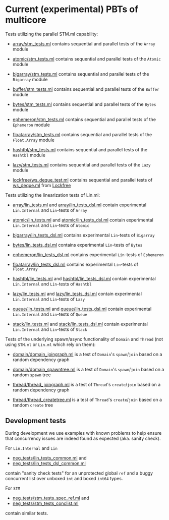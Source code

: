 Current (experimental) PBTs of multicore
========================================

Tests utilizing the parallel STM.ml capability:

 - [array/stm_tests.ml](array/stm_tests.ml) contains sequential and
   parallel tests of the `Array` module

 - [atomic/stm_tests.ml](atomic/stm_tests.ml) contains sequential and
   parallel tests of the `Atomic` module

 - [bigarray/stm_tests.ml](bigarray/stm_tests.ml) contains sequential and
   parallel tests of the `Bigarray` module

 - [buffer/stm_tests.ml](buffer/stm_tests.ml) contains sequential and
   parallel tests of the `Buffer` module

 - [bytes/stm_tests.ml](bytes/stm_tests.ml) contains sequential and
   parallel tests of the `Bytes` module

 - [ephemeron/stm_tests.ml](ephemeron/stm_tests.ml) contains sequential and
   parallel tests of the `Ephemeron` module

 - [floatarray/stm_tests.ml](floatarray/stm_tests.ml) contains sequential and
   parallel tests of the `Float.Array` module

 - [hashtbl/stm_tests.ml](hashtbl/stm_tests.ml) contains sequential and
   parallel tests of the `Hashtbl` module

 - [lazy/stm_tests.ml](lazy/stm_tests.ml) contains sequential and
   parallel tests of the `Lazy` module

 - [lockfree/ws_deque_test.ml](lockfree/ws_deque_test.ml) contains sequential
   and parallel tests of [ws_deque.ml](https://github.com/ocaml-multicore/lockfree/blob/main/src/ws_deque.ml)
   from [Lockfree](https://github.com/ocaml-multicore/lockfree)




Tests utilizing the linearization tests of Lin.ml:

 - [array/lin_tests.ml](array/lin_tests.ml) and [array/lin_tests_dsl.ml](array/lin_tests_dsl.ml)
   contain experimental `Lin.Internal` and `Lin`-tests of `Array`

 - [atomic/lin_tests.ml](atomic/lin_tests.ml) and [atomic/lin_tests_dsl.ml](atomic/lin_tests_dsl.ml)
   contain experimental `Lin.Internal` and `Lin`-tests of `Atomic`

 - [bigarray/lin_tests_dsl.ml](bigarray/lin_tests_dsl.ml) contains experimental `Lin`-tests of `Bigarray`

 - [bytes/lin_tests_dsl.ml](bytes/lin_tests_dsl.ml) contains experimental `Lin`-tests of `Bytes`

 - [ephemeron/lin_tests_dsl.ml](ephemeron/lin_tests_dsl.ml) contains experimental `Lin`-tests of `Ephemeron`

 - [floatarray/lin_tests_dsl.ml](floatarray/lin_tests_dsl.ml) contains experimental `Lin`-tests of `Float.Array`

 - [hashtbl/lin_tests.ml](hashtbl/lin_tests.ml) and [hashtbl/lin_tests_dsl.ml](hashtbl/lin_tests_dsl.ml)
   contain experimental `Lin.Internal` and `Lin`-tests of `Hashtbl`

 - [lazy/lin_tests.ml](lazy/lin_tests.ml) and [lazy/lin_tests_dsl.ml](lazy/lin_tests_dsl.ml)
   contain experimental `Lin.Internal` and `Lin`-tests of `Lazy`

 - [queue/lin_tests.ml](queue/lin_tests.ml) and [queue/lin_tests_dsl.ml](queue/lin_tests_dsl.ml)
   contain experimental `Lin.Internal` and `Lin`-tests of `Queue`

 - [stack/lin_tests.ml](stack/lin_tests.ml) and [stack/lin_tests_dsl.ml](stack/lin_tests_dsl.ml)
   contain experimental `Lin.Internal` and `Lin`-tests of `Stack`



Tests of the underlying spawn/async functionality of `Domain` and
`Thread` (not using `STM.ml` or `Lin.ml` which rely on them):

 - [domain/domain_joingraph.ml](domain/domain_joingraph.ml) is a test of `Domain`'s
   `spawn`/`join` based on a random dependency graph

 - [domain/domain_spawntree.ml](domain/domain_spawntree.ml) is a test of `Domain`'s
   `spawn`/`join` based on a random `spawn` tree

 - [thread/thread_joingraph.ml](thread/thread_joingraph.ml) is a test of `Thread`'s
   `create`/`join` based on a random dependency graph

 - [thread/thread_createtree.ml](thread/thread_createtree.ml) is a test of `Thread`'s
   `create`/`join` based on a random `create` tree


Development tests
-----------------

During development we use examples with known problems to help ensure
that concurrency issues are indeed found as expected (aka. sanity
check).

For `Lin.Internal` and `Lin`
- [neg_tests/lin_tests_common.ml](neg_tests/lin_tests_common.ml) and
- [neg_tests/lin_tests_dsl_common.ml](neg_tests/lin_tests_dsl_common.ml)

contain "sanity check tests" for an unprotected global `ref` and a
buggy concurrent list over unboxed `int` and boxed `int64` types.

For `STM`
 - [neg_tests/stm_tests_spec_ref.ml](neg_tests/stm_tests_spec_ref.ml) and
 - [neg_tests/stm_tests_conclist.ml](neg_tests/stm_tests_conclist.ml)

contain similar tests.
